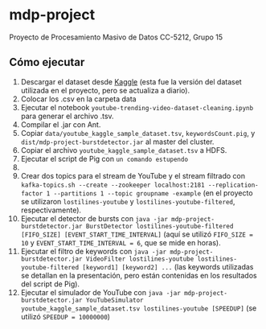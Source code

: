 # mdp-project
Proyecto de Procesamiento Masivo de Datos CC-5212, Grupo 15

## Cómo ejecutar

1. Descargar el dataset desde [Kaggle](https://www.kaggle.com/datasets/rsrishav/youtube-trending-video-dataset/versions/1047) (esta fue la versión del dataset utilizada en el proyecto, pero se actualiza a diario).
2. Colocar los .csv en la carpeta data
3. Ejecutar el notebook `youtube-trending-video-dataset-cleaning.ipynb` para generar el archivo .tsv.
4. Compilar el .jar con Ant.
5. Copiar `data/youtube_kaggle_sample_dataset.tsv`, `keywordsCount.pig`, y `dist/mdp-project-burstdetector.jar` al master del cluster.
6. Copiar el archivo `youtube_kaggle_sample_dataset.tsv` a HDFS.
7. Ejecutar el script de Pig con `un comando estupendo`
8. 
9. Crear dos topics para el stream de YouTube y el stream filtrado con `kafka-topics.sh --create --zookeeper localhost:2181 --replication-factor 1 --partitions 1 --topic groupname -example` (en el proyecto se utilizaron `lostilines-youtube` y `lostilines-youtube-filtered`, respectivamente).
10. Ejecutar el detector de bursts con `java -jar mdp-project-burstdetector.jar BurstDetector lostilines-youtube-filtered [FIFO_SIZE] [EVENT_START_TIME_INTERVAL]` (aquí se utilizó `FIFO_SIZE = 10` y `EVENT_START_TIME_INTERVAL = 6`, que se mide en horas).
11. Ejecutar el filtro de keywords con `java -jar mdp-project-burstdetector.jar VideoFilter lostilines-youtube lostilines-youtube-filtered [keyword1] [keyword2] ...` (las keywords utilizadas se detallan en la presentación, pero están contenidas en los resultados del script de Pig).
12. Ejecutar el simulador de YouTube con `java -jar mdp-project-burstdetector.jar YouTubeSimulator youtube_kaggle_sample_dataset.tsv lostilines-youtube [SPEEDUP]` (se utilizó `SPEEDUP = 10000000`)
